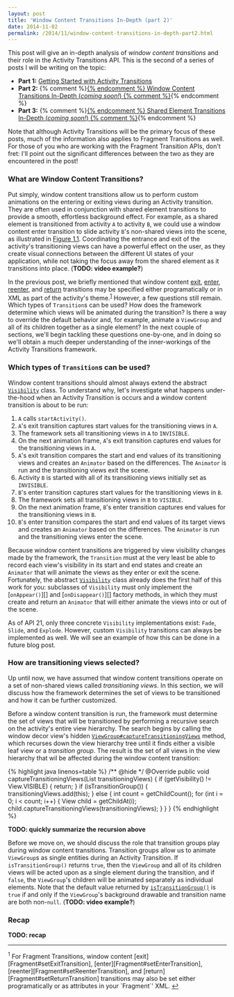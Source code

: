 ```yaml
---
layout: post
title: 'Window Content Transitions In-Depth (part 2)'
date: 2014-11-02
permalink: /2014/11/window-content-transitions-in-depth-part2.html
---
```


This post will give an in-depth analysis of _window content transitions_ and their role in the Activity Transitions API. This is the second of a series of posts I will be writing on the topic:

* **Part 1:** <a href="/2014/11/activity-transitions-getting-started-part1.html">Getting Started with Activity Transitions</a>
* **Part 2:** {% comment %}<a href="/2014/11/window-content-transitions-in-depth-part2.html">{% endcomment %}
              Window Content Transitions In-Depth (_coming soon!_)
              {% comment %}</a>{% endcomment %}
* **Part 3:** {% comment %}<a href="/2014/11/shared-element-transitions-in-depth-part3.html">{% endcomment %}
              Shared Element Transitions In-Depth (_coming soon!_)
              {% comment %}</a>{% endcomment %}

Note that although Activity Transitions will be the primary focus of these posts, much of the information also applies to Fragment Transitions as well. For those of you who are working with the Fragment Transition APIs, don't fret: I'll point out the significant differences between the two as they are encountered in the post!

### What are Window Content Transitions?

<!--morestart-->

Put simply, window content transitions allow us to perform custom animations on the entering or exiting views during an Activity transition. They are often used in conjunction with shared element transitions to provide a smooth, effortless background effect. For example, as a shared element is transitioned from activity `A` to activity `B`, we could use a window content enter transition to slide activity `B`'s non-shared views into the scene, as illustrated in [Figure 1.1][Figure1.1]. Coordinating the entrance and exit of the activity's transitioning views can have a powerful effect on the user, as they create visual connections between the different UI states of your application, while not taking the focus away from the shared element as it transitions into place. (**TODO: video example?**)

In the previous post, we briefly mentioned that window content [exit][setExitTransition], [enter][setEnterTransition], [reenter][setReenterTransition], and [return][setReturnTransition] transitions may be specified either programatically or in XML as part of the activity's theme.<sup><a href="#footnote1" id="ref1">1</a></sup> However, a few questions still remain. Which types of `Transition`s can be used? How does the framework determine which views will be animated during the transition? Is there a way to override the default behavior and, for example, animate a `ViewGroup` and all of its children together as a single element? In the next couple of sections, we'll begin tackling these questions one-by-one, and in doing so we'll obtain a much deeper understanding of the inner-workings of the Activity Transitions framework.

<!--more-->

### Which types of `Transition`s can be used?

Window content transitions should almost always extend the abstract [`Visibility`][Visibility] class. To understand why, let's investigate what happens under-the-hood when an Activity Transition is occurs and a window content transition is about to be run:

1. `A` calls `startActivity()`.
2. `A`'s exit transition captures start values for the transitioning views in `A`.
3. The framework sets all transitioning views in `A` to `INVISIBLE`.
4. On the next animation frame, `A`'s exit transition captures end values for the transitioning views in `A`.
5. `A`'s exit transition compares the start and end values of its transitioning views and creates an `Animator` based on the differences. The `Animator` is run and the transitioning views exit the scene.
6. Activity `B` is started with all of its transitioning views initially set as `INVISIBLE`.
7. `B`'s enter transition captures start values for the transitioning views in `B`.
8. The framework sets all transitioning views in `B` to `VISIBLE`.
9. On the next animation frame, `B`'s enter transition captures end values for the transitioning views in `B`.
10. `B`'s enter transition compares the start and end values of its target views and creates an `Animator` based on the differences. The `Animator` is run and the transitioning views enter the scene.

Because window content transitions are triggered by view visibility changes made by the framework, the `Transition` must at the very least be able to record each view's visibility in its start and end states and create an `Animator` that will animate the views as they enter or exit the scene. Fortunately, the abstract [`Visibility`][Visibility] class already does the first half of this work for you: subclasses of `Visibility` must only implement the [`onAppear()`][] and [`onDisappear()`][] factory methods, in which they must create and return an `Animator` that will either animate the views into or out of the scene. 

As of API 21, only three concrete `Visibility` implementations exist: `Fade`, `Slide`, and `Explode`. However, custom `Visibility` transitions can always be implemented as well. We will see an example of how this can be done in a future blog post.

### How are transitioning views selected?

Up until now, we have assumed that window content transitions operate on a set of non-shared views called _transitioning views_. In this section, we will discuss how the framework determines the set of views to be transitioned and how it can be further customized.

Before a window content transition is run, the framework must determine the set of views that will be transitioned by performing a recursive search on the activity's entire view hierarchy. The search begins by calling the window decor view's hidden [`ViewGroup#captureTransitioningViews`][ViewGroup#captureTransitioningViews] method, which recurses down the view hierarchy tree until it finds either a visible leaf view or a _transition group_. The result is the set of all views in the view hierarchy that wil be affected during the window content transition:

<div class="scrollable">
{% highlight java linenos=table %}
/** @hide */
@Override
public void captureTransitioningViews(List<View> transitioningViews) {
    if (getVisibility() != View.VISIBLE) {
        return;
    }
    if (isTransitionGroup()) {
        transitioningViews.add(this);
    } else {
        int count = getChildCount();
        for (int i = 0; i < count; i++) {
            View child = getChildAt(i);
            child.captureTransitioningViews(transitioningViews);
        }
    }
}
{% endhighlight %}
</div>

**TODO: quickly summarize the recursion above**

Before we move on, we should discuss the role that transition groups play during window content transitions. Transition groups allow us to animate `ViewGroup`s as single entities during an Activity Transition. If `isTransitionGroup()` returns `true`, then the `ViewGroup` and all of its children views will be acted upon as a single element during the transition, and if `false`, the `ViewGroup`'s children will be animated separately as individual elements. Note that the default value returned by [`isTransitionGroup()`][ViewGroup#isTransitionGroup] is `true` if and only if the `ViewGroup`'s background drawable and transition name are both non-`null`. (**TODO: video example?**)

### Recap

**TODO: recap**

<hr class="footnote-divider"/>
<sup id="footnote1">1</sup> For Fragment Transitions, window content [exit][Fragment#setExitTransition], [enter][Fragment#setEnterTransition], [reenter][Fragment#setReenterTransition], and [return][Fragment#setReturnTransition] transitions may also be set either programatically or as attributes in your `Fragment`' XML. <a href="#ref1" title="Jump to footnote 1.">&#8617;</a>

  [Visibility]: https://developer.android.com/reference/android/transition/Visibility.html
  [onAppear]: https://developer.android.com/reference/android/transition/Visibility.html#onAppear(android.view.ViewGroup,%20android.transition.TransitionValues,%20int,%20android.transition.TransitionValues,%20int)
  [onDisappear]: https://developer.android.com/reference/android/transition/Visibility.html#onDisappear(android.view.ViewGroup,%20android.transition.TransitionValues,%20int,%20android.transition.TransitionValues,%20int)

  [View#captureTransitioningViews]: https://github.com/android/platform_frameworks_base/blob/lollipop-release/core/java/android/view/View.java#L19351-L19362
  [ViewGroup#captureTransitioningViews]: https://github.com/android/platform_frameworks_base/blob/lollipop-release/core/java/android/view/ViewGroup.java#L6243-L6258
  [ViewGroup#isTransitionGroup]: https://github.com/android/platform_frameworks_base/blob/lollipop-release/core/java/android/view/ViewGroup.java#L2494-L2508
  [setExitTransition]: https://developer.android.com/reference/android/view/Window.html#setExitTransition(android.transition.Transition)
  [setEnterTransition]: https://developer.android.com/reference/android/view/Window.html#setEnterTransition(android.transition.Transition)
  [setReturnTransition]: https://developer.android.com/reference/android/view/Window.html#setReturnTransition(android.transition.Transition)
  [setReenterTransition]: https://developer.android.com/reference/android/view/Window.html#setReenterTransition(android.transition.Transition)
  [Fragment#setExitTransition]: https://developer.android.com/reference/android/app/Fragment.html#setExitTransition(android.transition.Transition)
  [Fragment#setEnterTransition]: https://developer.android.com/reference/android/app/Fragment.html#setEnterTransition(android.transition.Transition)
  [Fragment#setReturnTransition]: https://developer.android.com/reference/android/app/Fragment.html#setReturnTransition(android.transition.Transition)
  [Fragment#setReenterTransition]: https://developer.android.com/reference/android/app/Fragment.html#setReenterTransition(android.transition.Transition)
  [Figure1.1]: /2014/11/activity-transitions-getting-started-part1.html#anchorfigure1

